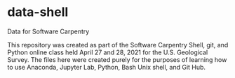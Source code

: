 # data-shell
Data for Software Carpentry

This repository was created as part of the Software Carpentry Shell, git, and Python online class held April 27 and 28, 2021 for the U.S. Geological Survey. 
The files here were created purely for the purposes of learning how to use Anaconda, Jupyter Lab, Python, Bash Unix shell, and Git Hub.

